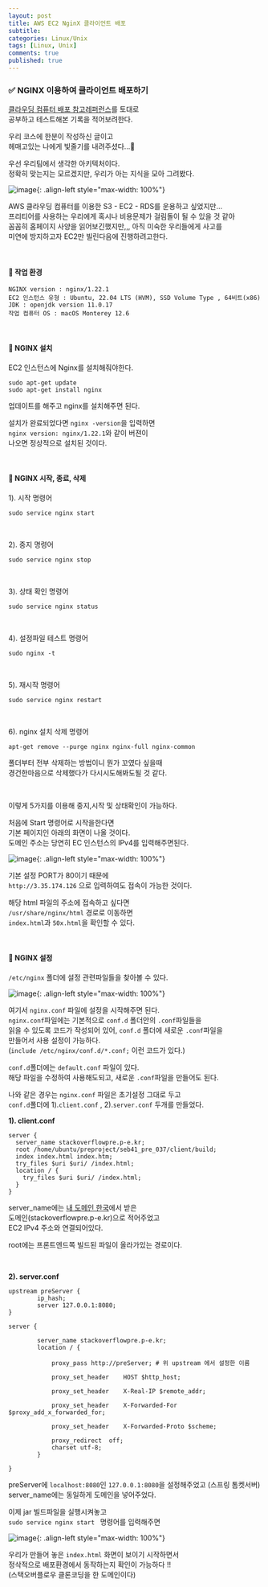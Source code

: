 ```yaml
---
layout: post
title: AWS EC2 NginX 클라이언트 배포
subtitle:
categories: Linux/Unix
tags: [Linux, Unix]
comments: true
published: true
---
```


### ✅ NGINX 이용하여 클라이언트 배포하기

[클라우딩 컴퓨터 배포 참고레퍼런스]를 토대로  
공부하고 테스트해본 기록을 적어보려한다.   

우리 코스에 한분이 작성하신 글이고  
헤매고있는 나에게 빛줄기를 내려주셨다...🥹   

우선 우리팀에서 생각한 아키텍처이다.  
정확히 맞는지는 모르겠지만, 우리가 아는 지식을 모아 그려봤다.

![image](https://lh3.googleusercontent.com/u/0/drive-viewer/AFDK6gN7pzIQwGbZHGCEUS4jHehIs9yAoOY3RHwfGUqiNHJgziufPka455gX63ZA492CwBarFgJwzDiqJx6XRydBBBJCWJJYNA=w1920-h921){: .align-left style="max-width: 100%"}

AWS 클라우딩 컴퓨터를 이용한 S3 - EC2 - RDS를 운용하고 싶었지만...   
프리티어를 사용하는 우리에게 혹시나 비용문제가 걸림돌이 될 수 있을 것 같아  
꼼꼼히 홈페이지 사양을 읽어보긴했지만,,, 아직 미숙한 우리들에게 사고를  
미연에 방지하고자 EC2만 빌린다음에 진행하려고한다.       

<br/>  

#### 📌 작업 환경
```text
NGINX version : nginx/1.22.1
EC2 인스턴스 유형 : Ubuntu, 22.04 LTS (HVM), SSD Volume Type , 64비트(x86)  
JDK : openjdk version 11.0.17
작업 컴퓨터 OS : macOS Monterey 12.6
```


<br/>  

#### 📌 NGINX 설치

EC2 인스턴스에 Nginx를 설치해줘야한다.   
```shell
sudo apt-get update
sudo apt-get install nginx
```
업데이트를 해주고 nginx를 설치해주면 된다.  

설치가 완료되었다면 `nginx -version`을 입력하면  
`nginx version: nginx/1.22.1`와 같이 버젼이   
나오면 정상적으로 설치된 것이다.   

<br/>  

#### 📌 NGINX 시작, 종료, 삭제

1). 시작 명령어
```shell
sudo service nginx start
```

<br/>  

2). 중지 명령어  
```shell
sudo service nginx stop
```

<br/>  

3). 상태 확인 명령어  
```shell
sudo service nginx status
```

<br/>  

4). 설정파일 테스트 명령어  
```shell
sudo nginx -t 
```  

<br/>

5). 재시작 명령어 
```shell
sudo service nginx restart
```

<br/>

6). nginx 설치 삭제 명령어 
```shell
apt-get remove --purge nginx nginx-full nginx-common 
```
폴더부터 전부 삭제하는 방법이니 뭔가 꼬였다 싶을때  
경건한마음으로 삭제했다가 다시시도해봐도될 것 같다.

<br/>


이렇게 5가지를 이용해 중지,시작 및 상태확인이 가능하다.

처음에 Start 명령어로 시작을한다면   
기본 페이지인 아래의 화면이 나올 것이다.   
도메인 주소는 당연히 EC 인스턴스의 IPv4를 입력해주면된다.

![image](https://lh3.googleusercontent.com/u/0/drive-viewer/AFDK6gPDQyLIrueFY34ZhChcQqOsepcLPLrsa-qd8SRR-U_eG55nRUstLL8aOqIAjkjg84o68D2be4WfoeOlMewuzCKEmjHv=w1920-h921){: .align-left style="max-width: 100%"}

기본 설정 PORT가 80이기 때문에  
`http://3.35.174.126` 으로 입력하여도 접속이 가능한 것이다.

해당 html 파일의 주소에 접속하고 싶다면  
`/usr/share/nginx/html` 경로로 이동하면   
`index.html`과 `50x.html`을 확인할 수 있다.  

<br/>  

#### 📌 NGINX 설정

`/etc/nginx` 폴더에 설정 관련파일들을 찾아볼 수 있다.

![image](https://lh3.googleusercontent.com/u/0/drive-viewer/AFDK6gPlZj5J-OVdyUfWtLi-3GsOpph99bcO6chVUREqjXeqUdIDkUOKwDuTaIgeCapp2Qls01XhQ1J7hcVYQA0VCaSmXCmlDQ=w1656-h864){: .align-left style="max-width: 100%"}


여기서 `nginx.conf` 파일에 설정을 시작해주면 된다.  
`nginx.conf`파일에는 기본적으로 `conf.d` 폴더안의 `.conf`파일들을  
읽을 수 있도록 코드가 작성되어 있어, `conf.d` 폴더에 새로운 `.conf`파일을  
만들어서 사용 설정이 가능하다.  
(`include /etc/nginx/conf.d/*.conf;` 이런 코드가 있다.)
  
`conf.d`폴더에는 `default.conf` 파일이 있다.   
해당 파일을 수정하여 사용해도되고, 새로운 `.conf`파일을 만들어도 된다.   

나와 같은 경우는 `nginx.conf` 파일은 초기설정 그대로 두고  
`conf.d`폴더에 1).`client.conf` , 2).`server.conf` 두개를 만들었다.   

**1). client.conf**  
```text
server {
  server_name stackoverflowpre.p-e.kr;
  root /home/ubuntu/preproject/seb41_pre_037/client/build;
  index index.html index.htm;
  try_files $uri $uri/ /index.html;
  location / {
    try_files $uri $uri/ /index.html;
  }
}
```
server_name에는 [내 도메인 한국]에서 받은   
도메인(stackoverflowpre.p-e.kr)으로 적어주었고    
EC2 IPv4 주소와 연결되어있다.  

root에는 프론트엔드쪽 빌드된 파일이 올라가있는 경로이다.


<br/>

**2). server.conf**
```text
upstream preServer {
        ip_hash;
        server 127.0.0.1:8080;
}

server {

        server_name stackoverflowpre.p-e.kr;
        location / {

            proxy_pass http://preServer; # 위 upstream 에서 설정한 이름

            proxy_set_header    HOST $http_host;

            proxy_set_header    X-Real-IP $remote_addr;

            proxy_set_header    X-Forwarded-For $proxy_add_x_forwarded_for;

            proxy_set_header    X-Forwarded-Proto $scheme;

            proxy_redirect  off;
            charset utf-8;
        }

}
```
preServer에 `localhost:8080`인 `127.0.0.1:8080`을 설정해주었고 (스프링 톰켓서버)  
server_name에는 동일하게 도메인을 넣어주었다.  

이제 jar 빌드파일을 실행시켜놓고   
`sudo service nginx start ` 명령어를 입력해주면

![image](https://lh3.googleusercontent.com/u/0/drive-viewer/AFDK6gP7Sh6YFwUrS61qHgvcTyuBFnYthfSnOon6P1upWJ51Brs04kAsppAbtReYthNfYC4poomu4WMycAhF6xnd6bN9sVF8OQ=w1656-h864){: .align-left style="max-width: 100%"}

우리가 만들어 놓은 `index.html` 화면이 보이기 시작하면서    
정삭적으로 배포환경에서 동작하는지 확인이 가능하다 !!   
(스택오버플로우 클론코딩을 한 도메인이다)  



[클라우딩 컴퓨터 배포 참고레퍼런스]: https://velog.io/@gudcks0305/%EB%B0%B0%ED%8F%AC-Cloud-Compute-%EB%A1%9C-%EB%B0%B0%ED%8F%AC%ED%95%98%EA%B8%B0
[내 도메인 한국]: https://xn--220b31d95hq8o.xn--3e0b707e/



